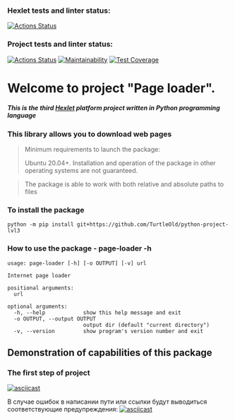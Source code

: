 ### Hexlet tests and linter status:

[![Actions Status](https://github.com/TurtleOld/python-project-lvl3/workflows/hexlet-check/badge.svg)](https://github.com/TurtleOld/python-project-lvl3/actions)

### Project tests and linter status:

[![Actions Status](https://github.com/TurtleOld/python-project-lvl3/workflows/page-loader/badge.svg)](https://github.com/TurtleOld/python-project-lvl3/actions)
[![Maintainability](https://api.codeclimate.com/v1/badges/28e202a8b1e8a675b74c/maintainability)](https://codeclimate.com/github/TurtleOld/python-project-lvl3/maintainability)
[![Test Coverage](https://api.codeclimate.com/v1/badges/28e202a8b1e8a675b74c/test_coverage)](https://codeclimate.com/github/TurtleOld/python-project-lvl3/test_coverage)

# Welcome to project "Page loader".

##### _This is the third [Hexlet](https://ru.hexlet.io) platform project written in Python programming language_

### This library allows you to download web pages

> Minimum requirements to launch the package:
>
> Ubuntu 20.04+. Installation and operation of the package in other operating systems are not guaranteed.

> The package is able to work with both relative and absolute paths to files

### To install the package

    python -m pip install git+https://github.com/TurtleOld/python-project-lvl3

### How to use the package - page-loader -h

    usage: page-loader [-h] [-o OUTPUT] [-v] url
    
    Internet page loader
    
    positional arguments:
      url
    
    optional arguments:
      -h, --help            show this help message and exit
      -o OUTPUT, --output OUTPUT
                            output dir (default "current directory")
      -v, --version         show program's version number and exit

## Demonstration of capabilities of this package

### The first step of project

[![asciicast](https://asciinema.org/a/463676.svg)](https://asciinema.org/a/463676)

В случае ошибок в написании пути или ссылки будут выводиться соответствующие предупреждения:
[![asciicast](https://asciinema.org/a/467761.svg)](https://asciinema.org/a/467761)